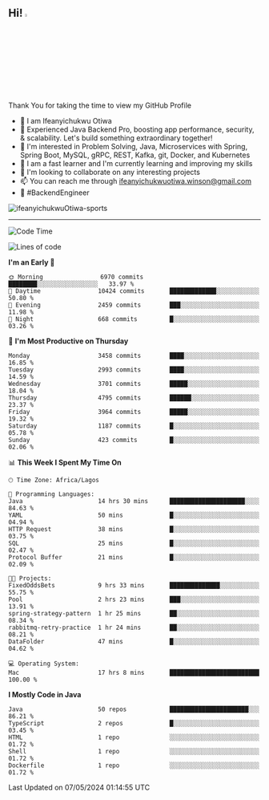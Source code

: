 <!-- BLOG-POST-LIST:START --><!-- BLOG-POST-LIST:END -->

## Hi! <img src="https://media.giphy.com/media/hvRJCLFzcasrR4ia7z/giphy.gif" width="4%"> 

Thank You for taking the time to view my GitHub Profile

- 👋 I am Ifeanyichukwu Otiwa
- 🚀 Experienced Java Backend Pro, boosting app performance, security, & scalability. Let's build something extraordinary together!
- 👀 I'm interested in Problem Solving, Java, Microservices with Spring, Spring Boot, MySQL, gRPC, REST, Kafka, git, Docker, and Kubernetes
- 🌱 I am a fast learner and I'm currently learning and improving my skills
- 💞️ I'm looking to collaborate on any interesting projects
- 📫 You can reach me through ifeanyichukwuotiwa.winson@gmail.com
- 🚀 #BackendEngineer

<p align="left" marginTop="10px"> <img src="https://komarev.com/ghpvc/?username=ifeanyichukwuOtiwa-sports&label=Profile%20views&color=0e75b6&style=for-the-badge" alt="ifeanyichukwuOtiwa-sports" /> </p>

***

<!--START_SECTION:waka-->
![Code Time](http://img.shields.io/badge/Code%20Time-2%2C475%20hrs%2048%20mins-blue)

![Lines of code](https://img.shields.io/badge/From%20Hello%20World%20I%27ve%20Written-5.4%20million%20lines%20of%20code-blue)

**I'm an Early 🐤** 

```text
🌞 Morning                6970 commits        ████████░░░░░░░░░░░░░░░░░   33.97 % 
🌆 Daytime                10424 commits       █████████████░░░░░░░░░░░░   50.80 % 
🌃 Evening                2459 commits        ███░░░░░░░░░░░░░░░░░░░░░░   11.98 % 
🌙 Night                  668 commits         █░░░░░░░░░░░░░░░░░░░░░░░░   03.26 % 
```
📅 **I'm Most Productive on Thursday** 

```text
Monday                   3458 commits        ████░░░░░░░░░░░░░░░░░░░░░   16.85 % 
Tuesday                  2993 commits        ████░░░░░░░░░░░░░░░░░░░░░   14.59 % 
Wednesday                3701 commits        █████░░░░░░░░░░░░░░░░░░░░   18.04 % 
Thursday                 4795 commits        ██████░░░░░░░░░░░░░░░░░░░   23.37 % 
Friday                   3964 commits        █████░░░░░░░░░░░░░░░░░░░░   19.32 % 
Saturday                 1187 commits        █░░░░░░░░░░░░░░░░░░░░░░░░   05.78 % 
Sunday                   423 commits         █░░░░░░░░░░░░░░░░░░░░░░░░   02.06 % 
```


📊 **This Week I Spent My Time On** 

```text
🕑︎ Time Zone: Africa/Lagos

💬 Programming Languages: 
Java                     14 hrs 30 mins      █████████████████████░░░░   84.63 % 
YAML                     50 mins             █░░░░░░░░░░░░░░░░░░░░░░░░   04.94 % 
HTTP Request             38 mins             █░░░░░░░░░░░░░░░░░░░░░░░░   03.75 % 
SQL                      25 mins             █░░░░░░░░░░░░░░░░░░░░░░░░   02.47 % 
Protocol Buffer          21 mins             █░░░░░░░░░░░░░░░░░░░░░░░░   02.09 % 

🐱‍💻 Projects: 
FixedOddsBets            9 hrs 33 mins       ██████████████░░░░░░░░░░░   55.75 % 
Pool                     2 hrs 23 mins       ███░░░░░░░░░░░░░░░░░░░░░░   13.91 % 
spring-strategy-pattern  1 hr 25 mins        ██░░░░░░░░░░░░░░░░░░░░░░░   08.34 % 
rabbitmq-retry-practice  1 hr 24 mins        ██░░░░░░░░░░░░░░░░░░░░░░░   08.21 % 
DataFolder               47 mins             █░░░░░░░░░░░░░░░░░░░░░░░░   04.62 % 

💻 Operating System: 
Mac                      17 hrs 8 mins       █████████████████████████   100.00 % 
```

**I Mostly Code in Java** 

```text
Java                     50 repos            ██████████████████████░░░   86.21 % 
TypeScript               2 repos             █░░░░░░░░░░░░░░░░░░░░░░░░   03.45 % 
HTML                     1 repo              ░░░░░░░░░░░░░░░░░░░░░░░░░   01.72 % 
Shell                    1 repo              ░░░░░░░░░░░░░░░░░░░░░░░░░   01.72 % 
Dockerfile               1 repo              ░░░░░░░░░░░░░░░░░░░░░░░░░   01.72 % 
```




 Last Updated on 07/05/2024 01:14:55 UTC
<!--END_SECTION:waka-->

<!--
<p align="center">
![trophy](https://github-profile-trophy.vercel.app/?username=ifeanyichukwuOtiwa-sports&theme=onedark) (https://github.com/ryo-ma/github-profile-trophy)
</p>
-->

<!---
ifeanyi-otiwa/ifeanyi-otiwa is a ✨ special ✨ repository because its `README.md` (this file) appears on your GitHub profile.
You can click the Preview link to take a look at your changes.
--->
